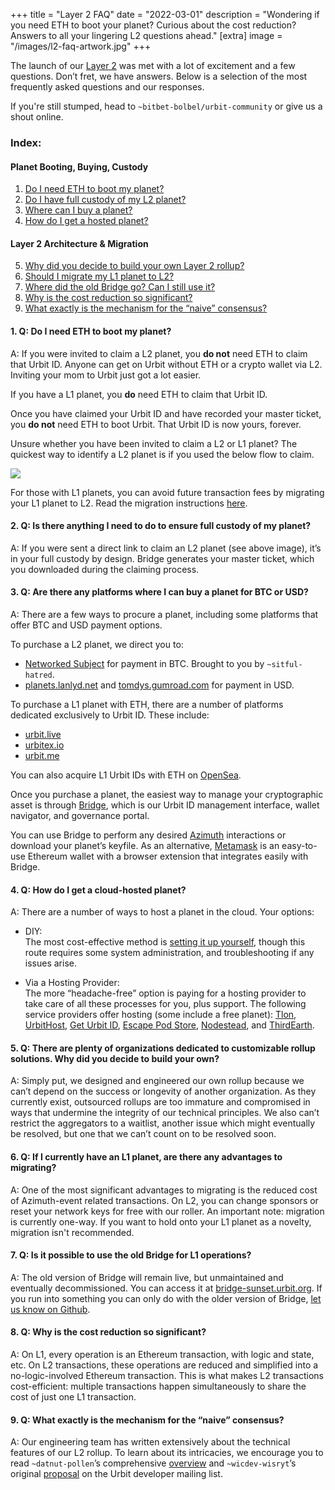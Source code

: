 +++
title = "Layer 2 FAQ"
date = "2022-03-01"
description = "Wondering if you need ETH to boot your planet? Curious about the cost reduction? Answers to all your lingering L2 questions ahead."
[extra]
image = "/images/l2-faq-artwork.jpg"
+++

The launch of our [Layer 2](https://urbit.org/blog/layer-2-guides) was met with
a lot of excitement and a few questions. Don’t fret, we have answers. Below is a
selection of the most frequently asked questions and our responses.

If you're still stumped, head to `~bitbet-bolbel/urbit-community` or give us a
shout online.

### Index:

#### Planet Booting, Buying, Custody

1. [Do I need ETH to boot my planet?](#q-do-i-need-eth-to-boot-my-planet)
2. [Do I have full custody of my L2 planet?](#q-is-there-anything-i-need-to-do-to-ensure-full-custody-of-my-planet)
3. [Where can I buy a planet?](#q-are-there-any-platforms-where-i-can-buy-a-planet-for-btc-or-usd)
4. [How do I get a hosted planet?](#q-how-do-i-get-a-cloud-hosted-planet)

#### Layer 2 Architecture & Migration

5. [Why did you decide to build your own Layer 2 rollup?](#q-there-are-plenty-of-organizations-dedicated-to-customizable-rollup-solutions-why-did-you-decide-to-build-your-own)
6. [Should I migrate my L1 planet to L2?](#q-if-i-currently-have-an-l1-planet-are-there-any-advantages-to-migrating)
7. [Where did the old Bridge go? Can I still use it?](#q-is-it-possible-to-use-the-old-bridge-for-l1-operations)
8. [Why is the cost reduction so significant?](#q-why-is-the-cost-reduction-so-significant)
9. [What exactly is the mechanism for the “naive” consensus?](#q-what-exactly-is-the-mechanism-for-the-naive-consensus)

#### 1. Q: Do I need ETH to boot my planet?

A: If you were invited to claim a L2 planet, you **do not** need ETH to claim
that Urbit ID. Anyone can get on Urbit without ETH or a crypto wallet via L2.
Inviting your mom to Urbit just got a lot easier.

If you have a L1 planet, you **do** need ETH to claim that Urbit ID.

Once you have claimed your Urbit ID and have recorded your master ticket,
you **do not** need ETH to boot Urbit. That Urbit ID is now yours, forever.

Unsure whether you have been invited to claim a L2 or L1 planet? The quickest
way to identify a L2 planet is if you used the below flow to claim.

![](/images/l2-faq-palentine.jpg)

For those with L1 planets, you can avoid future transaction fees by migrating
your L1 planet to L2. Read the migration instructions
[here](https://urbit.org/getting-started/layer-2-for-planets).

#### 2. Q: Is there anything I need to do to ensure full custody of my planet?

A: If you were sent a direct link to claim an L2 planet (see above image), it’s
in your full custody by design. Bridge generates your master ticket, which you
downloaded during the claiming process.

#### 3. Q: Are there any platforms where I can buy a planet for BTC or USD?

A: There are a few ways to procure a planet, including some platforms that offer
BTC and USD payment options.

To purchase a L2 planet, we direct you to:

- [Networked Subject](https://subject.network/buy/) for payment in BTC.
  Brought to you by `~sitful-hatred`.
- [planets.lanlyd.net](https://planets.lanlyd.net) and
  [tomdys.gumroad.com](https://tomdys.gumroad.com) for payment in USD.

To purchase a L1 planet with ETH, there are a number of platforms dedicated
exclusively to Urbit ID. These include:

- [urbit.live](https://urbit.live/buy)
- [urbitex.io](https://urbitex.io)
- [urbit.me](https://urbit.me)

You can also acquire L1 Urbit IDs with ETH on [OpenSea](https://opensea.io/collection/urbit-id).

Once you purchase a planet, the easiest way to manage your cryptographic asset
is through [Bridge](https://bridge.urbit.org/), which is our Urbit ID management
interface, wallet navigator, and governance portal.

You can use Bridge to perform any desired
[Azimuth](https://urbit.org/docs/glossary/azimuth) interactions or download your
planet’s keyfile. As an alternative, [Metamask](https://metamask.io) is an
easy-to-use Ethereum wallet with a browser extension that integrates easily with
Bridge.

#### 4. Q: How do I get a cloud-hosted planet?

A: There are a number of ways to host a planet in the cloud. Your options:

- DIY:<br>
  The most cost-effective method is [setting it up
  yourself](https://urbit.org/using/running/hosting), though this route requires
  some system administration, and troubleshooting if any issues arise.

- Via a Hosting Provider:<br>
  The more “headache-free” option is paying for a
  hosting provider to take care of all these processes for you, plus support. The
  following service providers offer hosting (some include a free planet):
  [Tlon](https://urbit.typeform.com/to/zQ9QOV3Z?typeform-source=tlon.io#source=tlon_io),
  [UrbitHost](https://urbithost.com/landing), [Get Urbit
  ID](https://www.geturbitid.com), [Escape Pod
  Store](https://www.escapepod.store), [Nodestead](https://www.nodestead.dev), and
  [ThirdEarth](https://third.earth/en/).

#### 5. Q: There are plenty of organizations dedicated to customizable rollup solutions. Why did you decide to build your own?

A: Simply put, we designed and engineered our own rollup because we can’t depend
on the success or longevity of another organization. As they currently exist,
outsourced rollups are too immature and compromised in ways that undermine the
integrity of our technical principles. We also can’t restrict the aggregators to
a waitlist, another issue which might eventually be resolved, but one that we
can’t count on to be resolved soon.

#### 6. Q: If I currently have an L1 planet, are there any advantages to migrating?

A: One of the most significant advantages to migrating is the reduced cost of
Azimuth-event related transactions. On L2, you can change sponsors or reset your
network keys for free with our roller. An important note: migration is currently
one-way. If you want to hold onto your L1 planet as a novelty, migration isn't
recommended.

#### 7. Q: Is it possible to use the old Bridge for L1 operations?

A: The old version of Bridge will remain live, but unmaintained and eventually
decommissioned. You can access it at
[bridge-sunset.urbit.org](https://bridge-sunset.urbit.org). If you run into
something you can only do with the older version of Bridge,
[let us know on Github](https://github.com/urbit/bridge/issues/new?assignees=&labels=bridge&template=bridge-bug-report.md&title=).

#### 8. Q: Why is the cost reduction so significant?

A: On L1, every operation is an Ethereum transaction, with logic and state, etc.
On L2 transactions, these operations are reduced and simplified into a
no-logic-involved Ethereum transaction. This is what makes L2 transactions
cost-efficient: multiple transactions happen simultaneously to share the cost of
just one L1 transaction.

#### 9. Q: What exactly is the mechanism for the “naive” consensus?

A: Our engineering team has written extensively about the technical features of
our L2 rollup. To learn about its intricacies, we encourage you to read
`~datnut-pollen`’s comprehensive
[overview](https://urbit.org/blog/rollups#technical) and `~wicdev-wisryt`’s
original
[proposal](https://groups.google.com/a/urbit.org/g/dev/c/p6rP_WsxLS0/m/hQBX0modAwAJ?pli=1)
on the Urbit developer mailing list.
